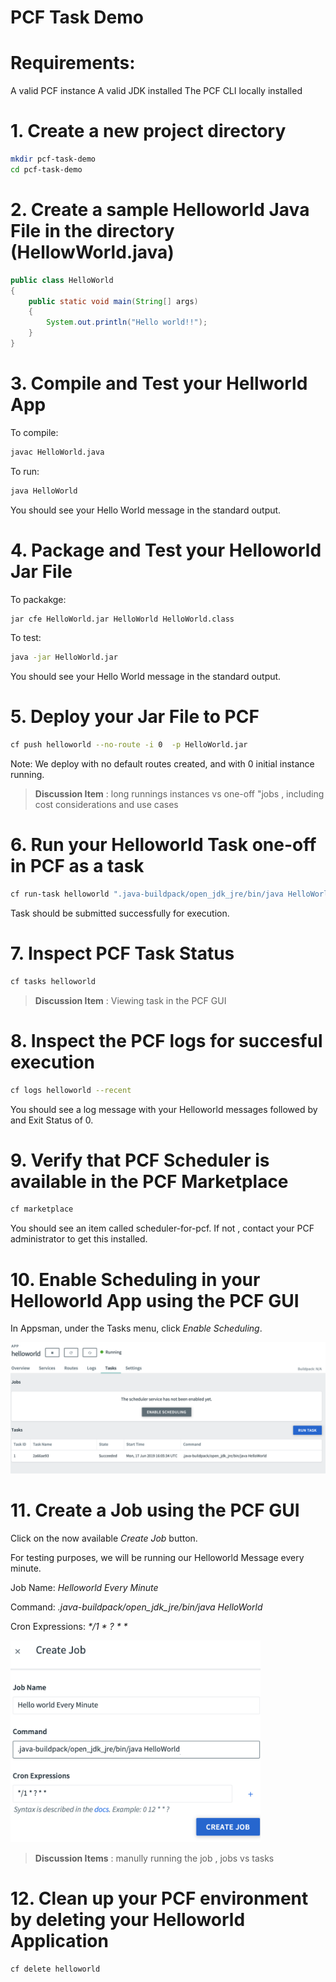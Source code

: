 # PCF Task Demo

# Requirements:

A valid PCF instance 
A valid JDK installed
The PCF CLI locally installed

# 1. Create a new project directory

```sh
mkdir pcf-task-demo
cd pcf-task-demo
```

# 2. Create a sample Helloworld Java File in the directory (HellowWorld.java)

```java
public class HelloWorld
{
    public static void main(String[] args)
    {
        System.out.println("Hello world!!");
    }
}
```

# 3. Compile and Test your Hellworld App

To compile:

```sh 
javac HelloWorld.java
```

To run:

```sh
java HelloWorld
```

You should see your Hello World message in the standard output.

# 4. Package and Test your Helloworld Jar File

To packakge:

```sh
jar cfe HelloWorld.jar HelloWorld HelloWorld.class
```

To test:
```sh
java -jar HelloWorld.jar

```

You should see your Hello World message in the standard output.

# 5. Deploy your Jar File to PCF

```sh
cf push helloworld --no-route -i 0  -p HelloWorld.jar
```

Note:  We deploy with no default routes created, and with 0 initial instance running.  

> **Discussion Item** : long runnings instances vs one-off "jobs , including cost considerations and use cases

# 6. Run your Helloworld Task one-off in PCF as a task 

```sh
cf run-task helloworld ".java-buildpack/open_jdk_jre/bin/java HelloWorld"

```

Task should be submitted successfully for execution.

# 7. Inspect PCF Task Status

```sh
cf tasks helloworld
```

> **Discussion Item** : Viewing task in the PCF GUI

# 8. Inspect the PCF logs for succesful execution 

```sh
cf logs helloworld --recent
```

You should see a log message with your Helloworld messages followed by and Exit Status of 0. 


# 9. Verify that PCF Scheduler is available in the PCF Marketplace

```sh
cf marketplace
```

You should see an item called scheduler-for-pcf. If not , contact your PCF administrator to get this installed. 

# 10. Enable Scheduling in your Helloworld App using the PCF GUI

In Appsman, under the Tasks menu, click *Enable Scheduling*.   

<img src="img/enablescheduling.png" width="800">

# 11. Create a Job using the PCF GUI

Click on the now available *Create Job* button.

For testing purposes, we will be running our Helloworld Message every minute. 

Job Name: *Helloworld Every Minute*

Command: *.java-buildpack/open_jdk_jre/bin/java HelloWorld*

Cron Expressions: *\*/1 \* ? \* \**

<img src="img/createjob.png" width="400">

> **Discussion Items** : manully running the job , jobs vs tasks

# 12. Clean up your PCF environment by deleting your Helloworld Application 

```sh
cf delete helloworld
```